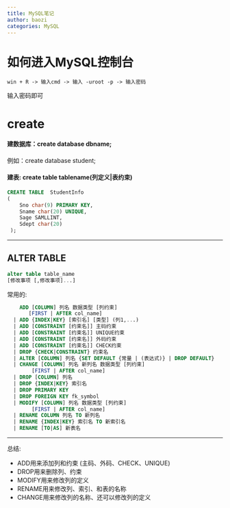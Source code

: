```yaml
---
title: MySQL笔记
author: baozi
categories: MySQL
---
```

# 如何进入MySQL控制台

```
win + R -> 输入cmd -> 输入 -uroot -p -> 输入密码
```

输入密码即可

# create

#### 建数据库：create database dbname;

例如：create database student;

#### 建表: create table tablename(列定义|表约束)

```sql
CREATE TABLE  StudentInfo
(	
    Sno char(9) PRIMARY KEY,
    Sname char(20) UNIQUE,
    Sage SAMLLINT,
    Sdept char(20)
 );
```

---



## ALTER TABLE

```sql
alter table table_name
[修改事项 [,修改事项]...]
```

常用的:

```sql
	ADD [COLUMN] 列名 数据类型 [列约束]
       [FIRST | AFTER col_name]
  | ADD {INDEX|KEY} [索引名] [类型] (列1,...) 
  | ADD [CONSTRAINT [约束名]] 主码约束
  | ADD [CONSTRAINT [约束名]] UNIQUE约束
  | ADD [CONSTRAINT [约束名]] 外码约束
  | ADD [CONSTRAINT [约束名]] CHECK约束
  | DROP {CHECK|CONSTRAINT} 约束名
  | ALTER [COLUMN] 列名 {SET DEFAULT {常量 | (表达式)} | DROP DEFAULT}
  | CHANGE [COLUMN] 列名 新列名 数据类型 [列约束]
        [FIRST | AFTER col_name]
  | DROP [COLUMN] 列名
  | DROP {INDEX|KEY} 索引名
  | DROP PRIMARY KEY
  | DROP FOREIGN KEY fk_symbol
  | MODIFY [COLUMN] 列名 数据类型 [列约束]
        [FIRST | AFTER col_name]
  | RENAME COLUMN 列名 TO 新列名
  | RENAME {INDEX|KEY} 索引名 TO 新索引名
  | RENAME [TO|AS] 新表名
```

---



总结:

- ADD用来添加列和约束 (主码、外码、CHECK、UNIQUE)
- DROP用来删除列、约束
- MODIFY用来修改列的定义 
- RENAME用来修改列、索引、和表的名称
- CHANGE用来修改列的名称、还可以修改列的定义 

